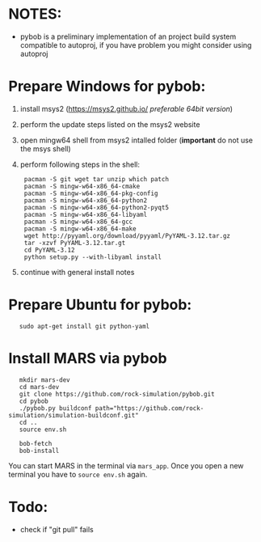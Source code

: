 # NOTES:

  - pybob is a preliminary implementation of an project build system compatible
     to autoproj, if you have problem you might consider using autoproj

# Prepare Windows for pybob:

  1. install msys2 (https://msys2.github.io/ *preferable 64bit version*)
  2. perform the update steps listed on the msys2 website
  3. open mingw64 shell from msys2 intalled folder
     (**important** do not use the msys shell)
  4. perform following steps in the shell:

          pacman -S git wget tar unzip which patch
          pacman -S mingw-w64-x86_64-cmake
          pacman -S mingw-w64-x86_64-pkg-config
          pacman -S mingw-w64-x86_64-python2
          pacman -S mingw-w64-x86_64-python2-pyqt5
          pacman -S mingw-w64-x86_64-libyaml
          pacman -S mingw-w64-x86_64-gcc
          pacman -S mingw-w64-x86_64-make
          wget http://pyyaml.org/download/pyyaml/PyYAML-3.12.tar.gz
          tar -xzvf PyYAML-3.12.tar.gt
          cd PyYAML-3.12
          python setup.py --with-libyaml install

  5. continue with general install notes

# Prepare Ubuntu for pybob:

       sudo apt-get install git python-yaml

# Install MARS via pybob

       mkdir mars-dev
       cd mars-dev
       git clone https://github.com/rock-simulation/pybob.git
       cd pybob
       ./pybob.py buildconf path="https://github.com/rock-simulation/simulation-buildconf.git"
       cd ..
       source env.sh

       bob-fetch
       bob-install

  You can start MARS in the terminal via `mars_app`.
  Once you open a new terminal you have to `source env.sh` again.
  
# Todo:
  - check if "git pull" fails
